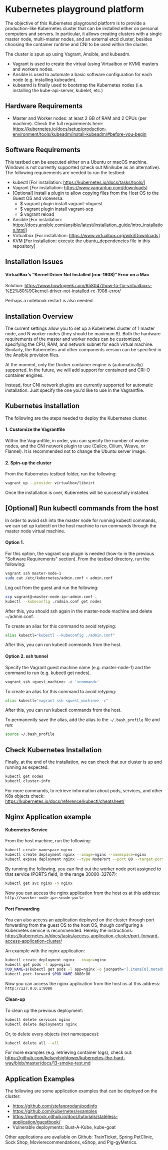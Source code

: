 # Kubernetes playground platform

The objective of this Kubernetes playground platform is to provide a production-like Kubernetes cluster that can be installed either on personal computers and servers. In particular, it allows creating clusters with a single master node, multi-master nodes, and an external etcd cluster, besides choosing the container runtime and CNI to be used within the cluster.

The cluster is spun up using Vagrant, Ansible, and kubeadm.
 - Vagrant is used to create the virtual (using Virtualbox or KVM) masters and workers nodes.
 - Ansible is used to automate a basic software configuration for each node (e.g. installing kubeadm).
 - kubeamd is finally used to bootstrap the Kubernetes nodes (i.e. installing the kube-api-server, kubelet, etc.)


## Hardware Requirements

 - Master and Worker nodes: at least 2 GB of RAM and 2 CPUs (per machine). 
   Check the full requirements here: https://kubernetes.io/docs/setup/production-environment/tools/kubeadm/install-kubeadm/#before-you-begin


## Software Requirements

This testbed can be executed either on a Ubuntu or macOS machine. Windows is not currently supported (check out Minikube as an alternative). The following requirements are needed to run the testbed:

 - kubectl [For installation: https://kubernetes.io/docs/tasks/tools/]
 - Vagrant [For installation: https://www.vagrantup.com/downloads]
 - [Optional] Install a plugin to allow copying files from the Host OS to the Guest OS and viceversa: 
     - $ vagrant plugin install vagrant-vbguest
     - $ vagrant plugin install vagrant-scp
     - $ vagrant reload
 - Ansible [For installation: https://docs.ansible.com/ansible/latest/installation_guide/intro_installation.html]
 - Virtualbox [For installation: https://www.virtualbox.org/wiki/Downloads]
 - KVM [For installation: execute the ubuntu_dependencies file in this repository]


## Installation Issues

#### VirtualBox’s “Kernel Driver Not Installed (rc=-1908)” Error on a Mac

Solution: https://www.howtogeek.com/658047/how-to-fix-virtualboxs-%E2%80%9Ckernel-driver-not-installed-rc-1908-error/

Perhaps a notebook restart is also needed.


## Installation Overview

The current settings allow you to set up a Kubernetes cluster of 1 master node, and N worker nodes (they should be maximum 9). Both the hardware requirements of the master and worker nodes can be customized, specifying the CPU, RAM, and network subnet for each virtual machine. Similarly, the Kubernetes and other components version can be specified in the Ansible provision files.

At the moment, only the Docker container engine is (automatically) supported. In the future, we will add support for containerd and CRI-O container engines.

Instead, four CNI network plugins are currently supported for automatic installation. Just specify the one you'd like to use in the Vagrantfile.


## Kubernetes installation

The following are the steps needed to deploy the Kubernetes cluster.

#### 1. Customize the Vagrantfile

Within the Vagrantfile, in order, you can specify the number of worker nodes, and the CNI network plugin to use (Calico, Cilium, Weave, or Flannel). It is recommended not to change the Ubuntu server image.

#### 2. Spin-up the cluster

From the Kubernetes testbed folder, run the following: 

```bash
vagrant up --provider virtualbox/libvirt 
```

Once the installation is over, Kubernetes will be successfully installed. 


## [Optional] Run kubectl commands from the host

In order to avoid ssh into the master node for running kubectl commands, we can set up kubectl on the host machine to run commands through the master node virtual machine. 

#### Option 1.

For this option, the vagrant scp plugin is needed (how-to in the previous "Software Requirements" section). From the testbed directory, run the following: 

```bash
vagrant ssh master-node-1
sudo cat /etc/kubernetes/admin.conf > admin.conf
```

Log out from the guest and run the following:
```bash
scp vagrant@<master-node-ip>:admin.conf .
kubectl --kubeconfig ./admin.conf get nodes
```

After this, you should ssh again in the master-node machine and delete ~/admin.conf.

To create an alias for this command to avoid retyping:
```bash
alias kubectl="kubectl --kubeconfig ./admin.conf"
```

After this, you can run kubectl commands from the host.


#### Option 2. ssh tunnel

Specify the Vagrant guest machine name (e.g. master-node-1) and the command to run (e.g. kubectl get nodes).

```bash
vagrant ssh <guest_machine> -c '<command>'
```

To create an alias for this command to avoid retyping:
```bash
alias kubectl="vagrant ssh <guest_machine> -c"
```

After this, you can run kubectl commands from the host.

To permanently save the alias, add the alias to the `~/.bash_profile` file and run:

```bash
source ~/.bash_profile
```


## Check Kubernetes Installation

Finally, at the end of the installation, we can check that our cluster is up and running as expected.

```bash
kubectl get nodes
kubectl cluster-info
```

For more commands, to retrieve information about pods, services, and other K8s objects check: https://kubernetes.io/docs/reference/kubectl/cheatsheet/


## Nginx Application example

#### Kubernetes Service

From the host machine, run the following:

```bash
kubectl create namespace nginx
kubectl create deployment nginx --image=nginx --namespace=nginx
kubectl expose deployment nginx --type NodePort --port 80 --target-port 80 --namespace=nginx
```

By running the following, you can find out the worker node port assigned to that service (PORTS field, in the range 30000-32767):
```bash
kubectl get svc nginx -n nginx
```

Now you can access the nginx application from the host os at this address: `http://<worker-node-ip>:<node-port>`

#### Port Forwarding

You can also access an application deployed on the cluster through port forwarding from the guest OS to the host OS, though configuring a Kubernetes service is recommended. Hereby the instructions: https://kubernetes.io/docs/tasks/access-application-cluster/port-forward-access-application-cluster/

An example with the nginx application:
```bash
kubectl create deployment nginx --image=nginx
kubectl get pods -l app=nginx
POD_NAME=$(kubectl get pods -l app=nginx -o jsonpath="{.items[0].metadata.name}")
kubectl port-forward $POD_NAME 8080:80
```

Now you can access the nginx application from the host os at this address: `http://127.0.0.1:8080`

#### Clean-up

To clean up the previous deployment:

```bash
kubectl delete services nginx
kubectl delete deployments nginx
```

Or, to delete every objects (not namespaces):

```bash
kubectl delete all --all
```

For more examples (e.g. retrieving container logs), check out: https://github.com/kelseyhightower/kubernetes-the-hard-way/blob/master/docs/13-smoke-test.md


## Application Examples

The following are some application examples that can be deployed on the cluster: 
 - https://github.com/stefanprodan/podinfo
 - https://github.com/kubernetes/examples
 - https://pwittrock.github.io/docs/tutorials/stateless-application/guestbook/
 - Vulnerable deployments: Bust-A-Kube, kube-goat

Other applications are available on Github: TrainTicket, Spring PetClinic, Sock Shop, Movierecommendations, eShop, and Pig-gyMetrics.

